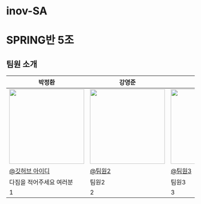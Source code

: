 # inov-SA

# SPRING반 5조

## 팀원 소개 

<table align=center>
    <thead>
        <tr >
            <th style="text-align:center;" >박정환</th>
            <th style="text-align:center;" >강영준</th>
            <th style="text-align:center;" >안종현</th>
            <th style="text-align:center;" >황은혜</th>
            <th style="text-align:center;" >조재형</th>
        </tr>
    </thead>
    <tbody>
        <tr>
            <td><img width="200" src="사진링크" /> </td>
            <td><img width="200" src="팀원2" /></td>
            <td><img width="200" src="팀원3" /></td>
            <td><img width="200" src="팀원4" /></td>
            <td><img width="200" src="팀원5" /></td>
        </tr>
        <tr>
            <td><a href="각자 깃허브 주소">@깃허브 아이디</a></td>
            <td><a href="팀원2">@팀원2</a></td>
            <td><a href="팀원3">@팀원3</a></td>
            <td><a href="팀원4">@팀원4</a></td>
            <td><a href="팀원4">@팀원5</a></td>
        </tr>
        <tr>
            <td width="200">다짐을 적어주세요 여러분</td>
            <td width="200">팀원2</td>
            <td width="200">팀원3</td>
            <td width="200">팀원4</td>
            <td width="200">팀원5</td>
        </tr>
        <tr>
            <td width="200">1</td>
            <td width="200">2</td>
            <td width="200">3</td>
            <td width="200">4</td>
            <td width="200">5</td>
        </tr>
    </tbody>
</table>
